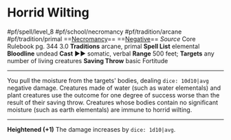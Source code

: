 # Horrid Wilting
#pf/spell/level_8 #pf/school/necromancy #pf/tradition/arcane #pf/tradition/primal
==[Necromancy](../../../Traits/Necromancy.md)== ==[Negative](../../../Traits/Negative.md)==
*Source* Core Rulebook pg. 344 3.0
**Traditions** arcane, primal
**Spell List** elemental
**Bloodline** undead
**Cast** ►► somatic, verbal
**Range** 500 feet; **Targets** any number of living creatures
**Saving Throw** basic Fortitude

---
You pull the moisture from the targets' bodies, dealing `dice: 10d10|avg` negative damage. Creatures made of water (such as water elementals) and plant creatures use the outcome for one degree of success worse than the result of their saving throw. Creatures whose bodies contain no significant moisture (such as earth elementals) are immune to horrid wilting.

<hr>

**Heightened (+1)** The damage increases by `dice: 1d10|avg`.